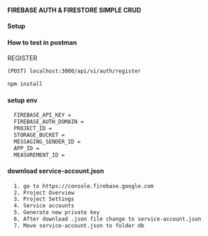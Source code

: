 #### FIREBASE AUTH & FIRESTORE SIMPLE CRUD

#### Setup

#### How to test in postman


REGISTER
```bash
(POST) localhost:3000/api/vi/auth/register
```

```bash
npm install
```

#### setup env
```bash
  FIREBASE_API_KEY = 
  FIREBASE_AUTH_DOMAIN = 
  PROJECT_ID =
  STORAGE_BUCKET =
  MESSAGING_SENDER_ID =
  APP_ID =
  MEASUREMENT_ID =
```

#### download service-account.json
```bash
  1. go to https://console.firebase.google.com
  2. Project Overview
  3. Project Settings
  4. Service accounts
  5. Generate new private key
  6. After download .json file change to service-account.json
  7. Move service-account.json to folder db
```